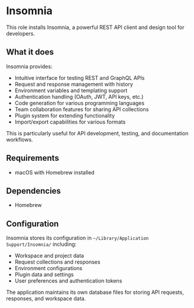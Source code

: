 # Insomnia

This role installs Insomnia, a powerful REST API client and design tool for developers.

## What it does

Insomnia provides:
- Intuitive interface for testing REST and GraphQL APIs
- Request and response management with history
- Environment variables and templating support
- Authentication handling (OAuth, JWT, API keys, etc.)
- Code generation for various programming languages
- Team collaboration features for sharing API collections
- Plugin system for extending functionality
- Import/export capabilities for various formats

This is particularly useful for API development, testing, and documentation workflows.

## Requirements

- macOS with Homebrew installed

## Dependencies

- Homebrew

## Configuration

Insomnia stores its configuration in `~/Library/Application Support/Insomnia/` including:
- Workspace and project data
- Request collections and responses
- Environment configurations
- Plugin data and settings
- User preferences and authentication tokens

The application maintains its own database files for storing API requests, responses, and workspace data.
